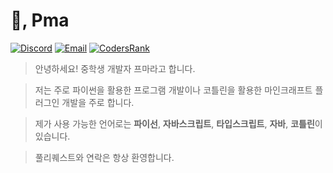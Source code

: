 
# 👋, Pma
[![Discord](https://img.shields.io/badge/@pma10-5865F2?logo=discord&logoColor=white)](https://discord.com/users/your-discord-id)
[![Email](https://img.shields.io/badge/Email-pma0719@proton.me-D14836?style=flat&logo=gmail&logoColor=white)](mailto:pmavmak10@gmail.com)
[![CodersRank](https://img.shields.io/badge/@pma10-222222?logo=codersrank&logoColor=white)](https://profile.codersrank.io/user/pma10)

> 안녕하세요! 중학생 개발자 프마라고 합니다.

> 저는 주로 파이썬을 활용한 프로그램 개발이나 코틀린을 활용한 마인크래프트 플러그인 개발을 주로 합니다.

> 제가 사용 가능한 언어로는 **파이선**, **자바스크립트**, **타입스크립트**, **자바**, **코틀린**이 있습니다.

> 풀리퀘스트와 연락은 항상 환영합니다.
